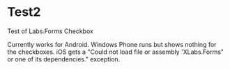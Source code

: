 # Test2
Test of Labs.Forms Checkbox

Currently works for Android.
Windows Phone runs but shows nothing for the checkboxes.
iOS gets a "Could not load file or assembly 'XLabs.Forms" or one of its dependencies." exception.

